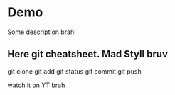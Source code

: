 # Demo

Some description brah!

## Here git cheatsheet. Mad Styll bruv  

git clone
git add
git status
git commit
git push

watch it on YT brah
